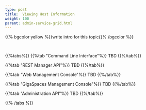 ```yaml
---
type: post
title:  Viewing Host Information 
weight: 100
parent: admin-service-grid.html
---
```

 
  

{{% bgcolor yellow %}}write intro for this topic{{% /bgcolor %}}

<br>
 
{{%tabs%}}
{{%tab "Command Line Interface"%}}
TBD
{{%/tab%}}

{{%tab "REST Manager API"%}}
TBD
{{%/tab%}}


{{%tab "Web Management Console"%}}
TBD
{{%/tab%}}


{{%tab "GigaSpaces Management Console"%}}
TBD
{{%/tab%}}


{{%tab "Administration API"%}}
TBD
{{%/tab%}}

{{% /tabs %}}
